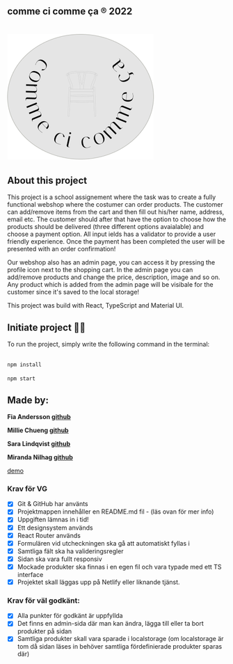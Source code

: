 ## comme ci comme ça ® 2022

# ![comme ci comme ça ® 2022](src/assets/images/Logo.png)

## About this project

This project is a school assignement where the task was to create a fully functional webshop where the costumer can order products. The customer can add/remove items from the cart and then fill out his/her name, address, email etc. The customer should after that have the option to choose how the products should be delivered (three different options avaialable) and choose a payment option. All input ields has a validator to provide a user friendly experience. Once the payment has been completed the user will be presented with an order confirmation!

Our webshop also has an admin page, you can access it by pressing the profile icon next to the shopping cart.
In the admin page you can add/remove products and change the price, description, image and so on.
Any product which is added from the admin page will be visibale for the customer since it's saved to the local storage!

This project was build with React, TypeScript and Material UI.

## Initiate project 👨‍💻

To run the project, simply write the following command in the terminal:

```

npm install

npm start

```

## Made by:

**Fia Andersson [**github**](https://github.com/fiababiakandersson)**

**Millie Chueng [**github**](https://github.com/millie-wy)**

**Sara Lindqvist [**github**](https://github.com/saralindqvist)**

**Miranda Nilhag [**github**](https://github.com/mirrenil)**

[demo](https://commecicommeca.netlify.app/)

### Krav för VG

- [x] Git & GitHub har använts
- [x] Projektmappen innehåller en README.md fil - (läs ovan för mer info)
- [x] Uppgiften lämnas in i tid!
- [x] Ett designsystem används
- [x] React Router används
- [x] Formulären vid utcheckningen ska gå att automatiskt fyllas i
- [x] Samtliga fält ska ha valideringsregler
- [x] Sidan ska vara fullt responsiv
- [x] Mockade produkter ska finnas i en egen fil och vara typade med ett TS interface
- [x] Projektet skall läggas upp på Netlify eller liknande tjänst.

### Krav för väl godkänt:

- [x] Alla punkter för godkänt är uppfyllda
- [x] Det finns en admin-sida där man kan ändra, lägga till eller ta bort produkter på sidan
- [x] Samtliga produkter skall vara sparade i localstorage (om localstorage är tom då sidan läses in behöver samtliga fördefinierade produkter sparas där)
